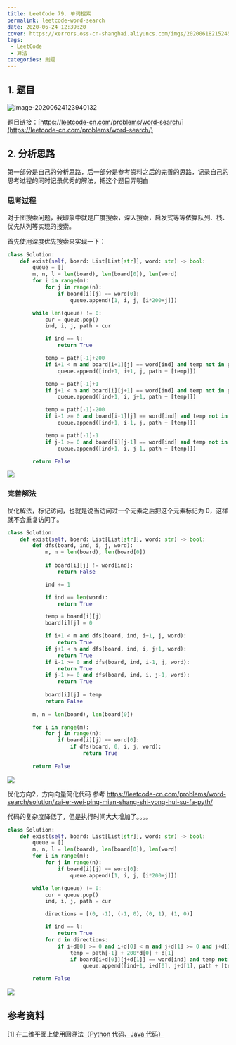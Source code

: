 ```yaml
---
title: LeetCode 79. 单词搜索
permalink: leetcode-word-search
date: 2020-06-24 12:39:20
cover: https://xerrors.oss-cn-shanghai.aliyuncs.com/imgs/20200618215245.png
tags: 
 - LeetCode
 - 算法
categories: 刷题
---
```


## 1. 题目

![image-20200624123940132](https://xerrors.oss-cn-shanghai.aliyuncs.com/imgs/20200624123940.png)

题目链接：[https://leetcode-cn.com/problems/word-search/](https://leetcode-cn.com/problems/word-search/)

<!-- more -->

## 2. 分析思路

第一部分是自己的分析思路，后一部分是参考资料之后的完善的思路，记录自己的思考过程的同时记录优秀的解法，把这个题目弄明白

### 思考过程

对于图搜索问题，我印象中就是广度搜索，深入搜索，启发式等等依靠队列、栈、优先队列等实现的搜索。

首先使用深度优先搜索来实现一下：

```python
class Solution:
    def exist(self, board: List[List[str]], word: str) -> bool:
        queue = []
        m, n, l = len(board), len(board[0]), len(word)
        for i in range(m):
            for j in range(n):
                if board[i][j] == word[0]:
                    queue.append([1, i, j, [i*200+j]])

        while len(queue) != 0:
            cur = queue.pop()
            ind, i, j, path = cur

            if ind == l:
                return True

            temp = path[-1]+200
            if i+1 < m and board[i+1][j] == word[ind] and temp not in path:
                queue.append([ind+1, i+1, j, path + [temp]])

            temp = path[-1]+1
            if j+1 < n and board[i][j+1] == word[ind] and temp not in path:
                queue.append([ind+1, i, j+1, path + [temp]])

            temp = path[-1]-200
            if i-1 >= 0 and board[i-1][j] == word[ind] and temp not in path:
                queue.append([ind+1, i-1, j, path + [temp]])

            temp = path[-1]-1
            if j-1 >= 0 and board[i][j-1] == word[ind] and temp not in path:
                queue.append([ind+1, i, j-1, path + [temp]])

        return False
```

![](https://xerrors.oss-cn-shanghai.aliyuncs.com/imgs/20200624114202.png)

### 完善解法

优化解法，标记访问，也就是说当访问过一个元素之后把这个元素标记为 0，这样就不会重复访问了。

```python
class Solution:
    def exist(self, board: List[List[str]], word: str) -> bool:
        def dfs(board, ind, i, j, word):
            m, n = len(board), len(board[0])
            
            if board[i][j] != word[ind]:
                return False

            ind += 1

            if ind == len(word):
                return True

            temp = board[i][j]
            board[i][j] = 0

            if i+1 < m and dfs(board, ind, i+1, j, word):
                return True
            if j+1 < n and dfs(board, ind, i, j+1, word):
                return True
            if i-1 >= 0 and dfs(board, ind, i-1, j, word):
                return True
            if j-1 >= 0 and dfs(board, ind, i, j-1, word):
                return True
            
            board[i][j] = temp
            return False
        
        m, n = len(board), len(board[0])

        for i in range(m):
            for j in range(n):
                if board[i][j] == word[0]:
                    if dfs(board, 0, i, j, word):
                        return True
        
        return False
```

![](https://xerrors.oss-cn-shanghai.aliyuncs.com/imgs/20200624121023.png)

优化方向2，方向向量简化代码 参考 https://leetcode-cn.com/problems/word-search/solution/zai-er-wei-ping-mian-shang-shi-yong-hui-su-fa-pyth/

代码的复杂度降低了，但是执行时间大大增加了。。。。

```python
class Solution:
    def exist(self, board: List[List[str]], word: str) -> bool:
        queue = []
        m, n, l = len(board), len(board[0]), len(word)
        for i in range(m):
            for j in range(n):
                if board[i][j] == word[0]:
                    queue.append([1, i, j, [i*200+j]])

        while len(queue) != 0:
            cur = queue.pop()
            ind, i, j, path = cur

            directions = [(0, -1), (-1, 0), (0, 1), (1, 0)]

            if ind == l:
                return True
            for d in directions:
                if i+d[0] >= 0 and i+d[0] < m and j+d[1] >= 0 and j+d[1] < n:
                    temp = path[-1] + 200*d[0] + d[1]
                    if board[i+d[0]][j+d[1]] == word[ind] and temp not in path:
                        queue.append([ind+1, i+d[0], j+d[1], path + [temp]])

        return False
```

![](https://xerrors.oss-cn-shanghai.aliyuncs.com/imgs/20200624123623.png)


## 参考资料

[1] [在二维平面上使用回溯法（Python 代码、Java 代码）](https://leetcode-cn.com/problems/word-search/solution/zai-er-wei-ping-mian-shang-shi-yong-hui-su-fa-pyth/) 